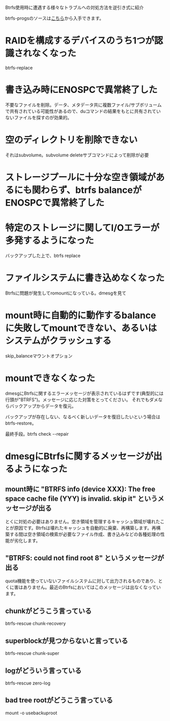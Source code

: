 Btrfs使用時に遭遇する様々なトラブルへの対処方法を逆引き式に紹介

btrfs-progsのソースは[こちら](git://git.kernel.org/pub/scm/linux/kernel/git/kdave/btrfs-progs.git)から入手できます。

# RAIDを構成するデバイスのうち1つが認識されなくなった

btrfs-replace

# 書き込み時にENOSPCで異常終了した

不要なファイルを削除。データ、メタデータ共に複数ファイル/サブボリュームで共有されている可能性があるので、duコマンドの結果をもとに共有されていないファイルを探すのが効果的。

# 空のディレクトリを削除できない

それはsubvolume。subvolume deleteサブコマンドによって削除が必要

# ストレージプールに十分な空き領域があるにも関わらず、btrfs balanceがENOSPCで異常終了した

# 特定のストレージに関してI/Oエラーが多発するようになった

バックアップした上で、btrfs replace

# ファイルシステムに書き込めなくなった

Btrfsに問題が発生してromountになっている。dmesgを見て

# mount時に自動的に動作するbalanceに失敗してmountできない、あるいはシステムがクラッシュする

skip_balanceマウントオプション

# mountできなくなった

dmesgにBtrfsに関するエラーメッセージが表示されているはずです(典型的には行頭が"BTRFS")。メッセージに応じた対策をとってください。
それでもダメならバックアップからデータを復元。

バックアップが存在しない、なるべく新しいデータを復旧したいという場合はbtrfs-restore。

最終手段。btrfs check --repair

# dmesgにBtrfsに関するメッセージが出るようになった

## mount時に "BTRFS info (device XXX): The free space cache file (YYY) is invalid. skip it" というメッセージが出る

とくに対処の必要はありません。空き領域を管理するキャッシュ領域が壊れたことが原因です。Btrfsは壊れたキャッシュを自動的に廃棄、再構築します。再構築する間は空き領域の検索が必要なファイル作成、書き込みなどの各種処理の性能が劣化します。

## "BTRFS: could not find root 8" というメッセージが出る

quota機能を使っていないファイルシステムに対して出力されるものであり、とくに害はありません。最近のBtrfsにおいてはこのメッセージは出なくなっています。

## chunkがどうこう言っている

btrfs-rescue chunk-recovery

## superblockが見つからないと言っている

btrfs-rescue chunk-super

## logがどういう言っている

btrfs-rescue zero-log

## bad tree rootがどうこう言っている

mount -o usebackuproot
